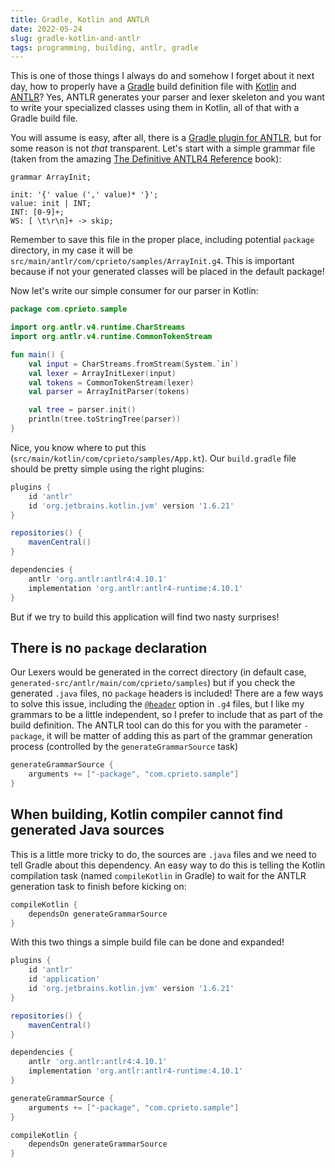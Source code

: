 ```yaml
---
title: Gradle, Kotlin and ANTLR
date: 2022-05-24
slug: gradle-kotlin-and-antlr
tags: programming, building, antlr, gradle
---
```


This is one of those things I always do and somehow I forget about it next day, how to properly have a [Gradle]() build definition file with [Kotlin]() and [ANTLR]()? Yes, ANTLR generates your parser and lexer skeleton and you want to write your specialized classes using them in Kotlin, all of that with a Gradle build file.

You will assume is easy, after all, there is a [Gradle plugin for ANTLR](), but for some reason is not _that_ transparent. Let's start with a simple grammar file (taken from the amazing [The Definitive ANTLR4 Reference]() book):

```antlr
grammar ArrayInit;

init: '{' value (',' value)* '}';
value: init | INT;
INT: [0-9]+;
WS: [ \t\r\n]+ -> skip;
```

Remember to save this file in the proper place, including potential `package` directory, in my case it will be `src/main/antlr/com/cprieto/samples/ArrayInit.g4`. This is important because if not your generated classes will be placed in the default package!

Now let's write our simple consumer for our parser in Kotlin:

```kt
package com.cprieto.sample

import org.antlr.v4.runtime.CharStreams
import org.antlr.v4.runtime.CommonTokenStream

fun main() {
    val input = CharStreams.fromStream(System.`in`)
    val lexer = ArrayInitLexer(input)
    val tokens = CommonTokenStream(lexer)
    val parser = ArrayInitParser(tokens)

    val tree = parser.init()
    println(tree.toStringTree(parser))
}
```

Nice, you know where to put this (`src/main/kotlin/com/cprieto/samples/App.kt`). Our `build.gradle` file should be pretty simple using the right plugins:

```groovy
plugins {
    id 'antlr'
    id 'org.jetbrains.kotlin.jvm' version '1.6.21'
}

repositories() {
    mavenCentral()
}

dependencies {
    antlr 'org.antlr:antlr4:4.10.1'
    implementation 'org.antlr:antlr4-runtime:4.10.1'
}
```

But if we try to build this application will find two nasty surprises!

## There is no `package` declaration

Our Lexers would be generated in the correct directory (in default case, `generated-src/antlr/main/com/cprieto/samples`) but if you check the generated `.java` files, no `package` headers is included! There are a few ways to solve this issue, including the [`@header`]() option in `.g4` files, but I like my grammars to be a little independent, so I prefer to include that as part of the build definition. The ANTLR tool can do this for you with the parameter `-package`, it will be matter of adding this as part of the grammar generation process (controlled by the `generateGrammarSource` task)

```groovy
generateGrammarSource {
    arguments += ["-package", "com.cprieto.sample"]
}
```

## When building, Kotlin compiler cannot find generated Java sources

This is a little more tricky to do, the sources are `.java` files and we need to tell Gradle about this dependency. An easy way to do this is telling the Kotlin compilation task (named `compileKotlin` in Gradle) to wait for the ANTLR generation task to finish before kicking on:

```groovy
compileKotlin {
    dependsOn generateGrammarSource
}
```

With this two things a simple build file can be done and expanded!

```groovy
plugins {
    id 'antlr'
    id 'application'
    id 'org.jetbrains.kotlin.jvm' version '1.6.21'
}

repositories() {
    mavenCentral()
}

dependencies {
    antlr 'org.antlr:antlr4:4.10.1'
    implementation 'org.antlr:antlr4-runtime:4.10.1'
}

generateGrammarSource {
    arguments += ["-package", "com.cprieto.sample"]
}

compileKotlin {
    dependsOn generateGrammarSource
}
```